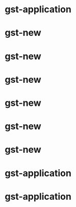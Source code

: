 # gst-application
# gst-new
# gst-new
# gst-new
# gst-new
# gst-new
# gst-new
# gst-application
# gst-application
